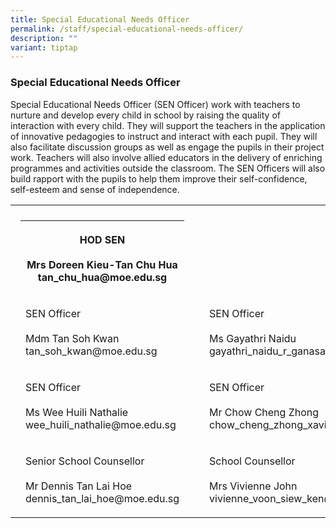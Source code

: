 ```yaml
---
title: Special Educational Needs Officer
permalink: /staff/special-educational-needs-officer/
description: ""
variant: tiptap
---
```

<h3>Special Educational Needs Officer</h3>
<p>Special Educational Needs Officer (SEN Officer) work with teachers to
nurture and develop every child in school by raising the quality of interaction
with every child. They will support the teachers in the application of
innovative pedagogies to instruct and interact with each pupil. They will
also facilitate discussion groups as well as engage the pupils in their
project work. Teachers will also involve allied educators in the delivery
of enriching programmes and activities outside the classroom. The SEN Officers
will also build rapport with the pupils to help them improve their self-confidence,
self-esteem and sense of independence.</p>
<p></p>
<table style="minWidth: 150px">
<colgroup>
<col>
<col>
<col>
<col>
<col>
<col>
</colgroup>
<tbody>
<tr>
<th rowspan="1" colspan="1">
<p></p>
</th>
<th rowspan="1" colspan="1">
<p></p>
</th>
<th rowspan="1" colspan="1">
<p></p>
</th>
<th rowspan="1" colspan="1">
<p></p>
</th>
<th rowspan="1" colspan="1">
<p></p>
</th>
<th rowspan="1" colspan="1">
<p></p>
</th>
</tr>
<tr>
<td rowspan="1" colspan="1">
<p></p>
</td>
<th rowspan="1" colspan="1">
<p>HOD SEN
<br>
<br>Mrs Doreen Kieu-Tan Chu Hua
<br>tan_chu_hua@moe.edu.sg</p>
</th>
<td rowspan="1" colspan="1">
<p></p>
</td>
<td rowspan="1" colspan="1">
<p></p>
</td>
<td rowspan="1" colspan="1">
<p></p>
</td>
<td rowspan="1" colspan="1">
<p></p>
</td>
</tr>
<tr>
<td rowspan="1" colspan="1">
<p></p>
</td>
<td rowspan="1" colspan="1">
<p>SEN Officer
<br>
<br>Mdm Tan Soh Kwan
<br>tan_soh_kwan@moe.edu.sg</p>
</td>
<td rowspan="1" colspan="1">
<p></p>
</td>
<td rowspan="1" colspan="1">
<p></p>
</td>
<td rowspan="1" colspan="1">
<p>SEN Officer
<br>
<br>Ms Gayathri Naidu
<br>gayathri_naidu_r_ganasan@moe.edu.sg</p>
</td>
<td rowspan="1" colspan="1">
<p></p>
</td>
</tr>
<tr>
<td rowspan="1" colspan="1">
<p></p>
</td>
<td rowspan="1" colspan="1">
<p>SEN Officer
<br>
<br>Ms Wee Huili Nathalie
<br>wee_huili_nathalie@moe.edu.sg</p>
</td>
<td rowspan="1" colspan="1">
<p></p>
</td>
<td rowspan="1" colspan="1">
<p></p>
</td>
<td rowspan="1" colspan="1">
<p>SEN Officer
<br>
<br>Mr Chow Cheng Zhong
<br>chow_cheng_zhong_xavier@moe.edu.sg</p>
</td>
<td rowspan="1" colspan="1">
<p></p>
</td>
</tr>
<tr>
<td rowspan="1" colspan="1">
<p></p>
</td>
<td rowspan="1" colspan="1">
<p>Senior School Counsellor
<br>
<br>Mr Dennis Tan Lai Hoe
<br>dennis_tan_lai_hoe@moe.edu.sg</p>
</td>
<td rowspan="1" colspan="1">
<p></p>
</td>
<td rowspan="1" colspan="1">
<p></p>
</td>
<td rowspan="1" colspan="1">
<p>School Counsellor
<br>
<br>Mrs Vivienne John
<br>vivienne_voon_siew_ken@moe.edu.sg</p>
</td>
<td rowspan="1" colspan="1">
<p></p>
</td>
</tr>
</tbody>
</table>
<p></p>